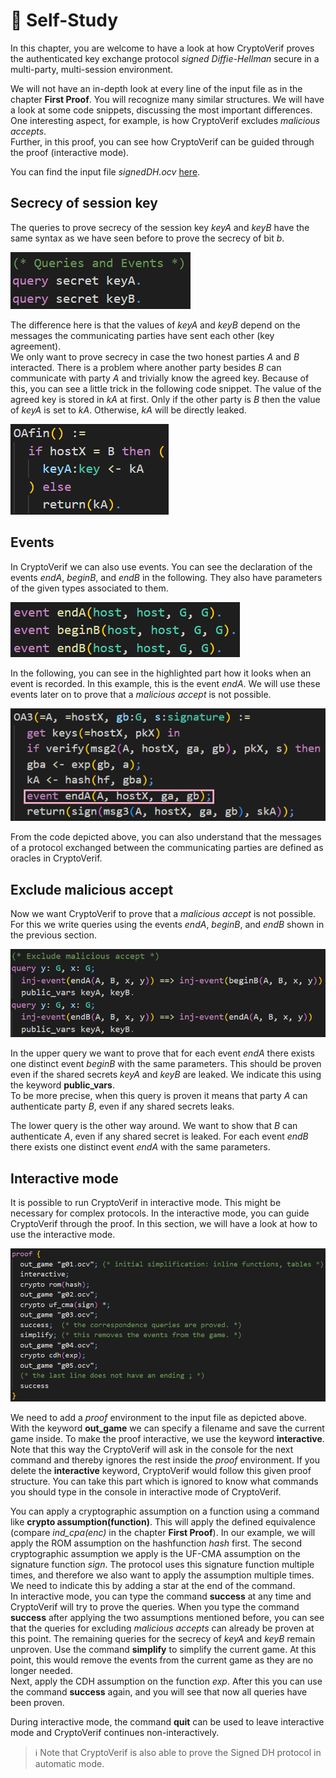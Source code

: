 # 📝 Self-Study

In this chapter, you are welcome to have a look at how CryptoVerif proves the authenticated key exchange protocol _signed Diffie-Hellman_ secure in a multi-party, multi-session environment.

We will not have an in-depth look at every line of the input file as in the chapter **First Proof**. You will recognize many similar structures. We will have a look at some code snippets, discussing the most important differences.  
One interesting aspect, for example, is how CryptoVerif excludes _malicious accepts_.  
Further, in this proof, you can see how CryptoVerif can be guided through the proof (interactive mode). 

You can find the input file _signedDH.ocv_
<a href="https://bblanche.gitlabpages.inria.fr/CryptoVerif/tutorial/signedDH.ocv" target="_blank">here</a>.


## Secrecy of session key

The queries to prove secrecy of the session key _keyA_ and _keyB_ have the same syntax as we have seen before to prove the secrecy of bit _b_.

![Could not load image.](img/SelfStudy_SessionKeyQuery.png)

The difference here is that the values of _keyA_ and _keyB_ depend on the messages the communicating parties have sent each other (key agreement).  
We only want to prove secrecy in case the two honest parties _A_ and _B_ interacted. There is a problem where another party besides _B_ can communicate with party _A_ and trivially know the agreed key. Because of this, you can see a little trick in the following code snippet. The value of the agreed key is stored in _kA_ at first. Only if the other party is _B_ then the value of _keyA_ is set to _kA_. Otherwise, _kA_ will be directly leaked.

![Could not load image.](img/SelfStudy_SessionKeyTrick.png)


## Events

In CryptoVerif we can also use events. You can see the declaration of the events _endA_, _beginB_, and _endB_ in the following. They also have parameters of the given types associated to them.


![Could not load image.](img/SelfStudy_Events.png)

In the following, you can see in the highlighted part how it looks when an event is recorded. In this example, this is the event _endA_. We will use these events later on to prove that a _malicious accept_ is not possible.

![Could not load image.](img/SelfStudy_EventTrigger.png)

From the code depicted above, you can also understand that the messages of a protocol exchanged between the communicating parties are defined as oracles in CryptoVerif.

## Exclude malicious accept

Now we want CryptoVerif to prove that a _malicious accept_ is not possible. For this we write queries using the events _endA_, _beginB_, and _endB_ shown in the previous section.

![Could not load image.](img/SelfStudy_ExcludeMA.png)

In the upper query we want to prove that for each event _endA_ there exists one distinct event _beginB_ with the same parameters. This should be proven even if the shared secrets _keyA_ and _keyB_ are leaked. We indicate this using the keyword **public_vars**.  
To be more precise, when this query is proven it means that party _A_ can authenticate party _B_, even if any shared secrets leaks.

The lower query is the other way around. We want to show that _B_ can authenticate _A_, even if any shared secret is leaked. For each event _endB_ there exists one distinct event _endA_ with the same parameters.


## Interactive mode

It is possible to run CryptoVerif in interactive mode. This might be necessary for complex protocols. In the interactive mode, you can guide CryptoVerif through the proof. In this section, we will have a look at how to use the interactive mode.

![Could not load image.](img/SelfStudy_InteractiveMode.png)

We need to add a _proof_ environment to the input file as depicted above. With the keyword **out_game** we can specify a filename and save the current game inside. To make the proof interactive, we use the keyword **interactive**. Note that this way the CryptoVerif will ask in the console for the next command and thereby ignores the rest inside the _proof_ environment. If you delete the **interactive** keyword, CryptoVerif would follow this given proof structure. You can take this part which is ignored to know what commands you should type in the console in interactive mode of CryptoVerif.

You can apply a cryptographic assumption on a function using a command like **crypto assumption(function)**. This will apply the defined equivalence (compare _ind\_cpa(enc)_ in the chapter **First Proof**). In our example, we will apply the ROM assumption on the hashfunction _hash_ first. The second cryptographic assumption we apply is the UF-CMA assumption on the signature function _sign_. The protocol uses this signature function multiple times, and therefore we also want to apply the assumption multiple times. We need to indicate this by adding a star at the end of the command.  
In interactive mode, you can type the command **success** at any time and CryptoVerif will try to prove the queries. When you type the command **success** after applying the two assumptions mentioned before, you can see that the queries for excluding _malicious accepts_ can already be proven at this point. The remaining queries for the secrecy of _keyA_ and _keyB_ remain unproven. Use the command **simplify** to simplify the current game. At this point, this would remove the events from the current game as they are no longer needed.  
Next, apply the CDH assumption on the function _exp_. After this you can use the command **success** again, and you will see that now all queries have been proven.

During interactive mode, the command **quit** can be used to leave interactive mode and CryptoVerif continues non-interactively.


> ℹ️ Note that CryptoVerif is also able to prove the Signed DH protocol in automatic mode.